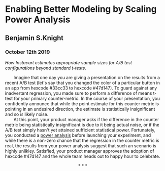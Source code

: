 # Enabling Better Modeling by Scaling Power Analysis
## Benjamin S.Knight
### October 12th 2019
*How Instacart estimates appropriate sample sizes for A/B test configurations beyond standard t-tests.*

&nbsp;&nbsp;&nbsp;&nbsp;&nbsp;&nbsp; Imagine that one day you are giving a presentation on the results from a recent A/B test (let's say that you changed the color of a particular button in an app from hexcode #33cc33 to hexcode #47d147). To guard against any inadvertant regression, you made sure to perform a difference of means t-test for your primary counter-metric. In the course of your presentation, you confidently announce that while the point estimate for this counter metric is pointing in an undesired direction, the estimate is statistically insignificant and so is likely noise.<br>
&nbsp;&nbsp;&nbsp;&nbsp;&nbsp;&nbsp; At this point, your product manager asks if the difference in the counter metric being  statistically insignificant is due to it being actual noise, or if the A/B test simply hasn't yet attained sufficient statistical power. Fortunately, you conducted a [power analysis](https://en.wikipedia.org/wiki/Power_(statistics)) before launching your experiment, and while there is a non-zero chance that the regression in the counter metric is real, the results from your power analysis suggest that such an scenario is highly unlikley. Satisfied, your product manager approves the adoption of hexcode #47d147 and the whole team heads out to happy hour to celebrate.
<div>
<div align="center">
<p>*   *   *</p>
</div>
</div>

